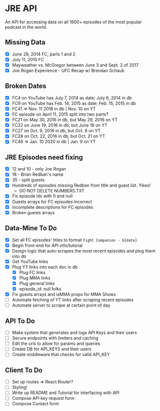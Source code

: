 # JRE API

An API for accessing data on all 1600+ episodes of the most popular podcast in the world.

## Missing Data

- [x] June 28, 2014 FC, parts 1 and 2
- [x] July 11, 2015 FC
- [x] Mayweather vs. McGregor between June 3 and Sept. 2 of 2017
- [x] Joe Rogan Experience - UFC Recap w/ Brendan Schaub

## Broken Dates

- [x] FC4 on YouTube has July 7, 2014 as date; July 6, 2014 in db
- [x] FC9 on YouTube has Feb. 14, 2015 as date; Feb. 15, 2015 in db
- [x] FC41 => Nov. 11 2018 in db | Nov. 10 on YT
- [x] FC episode on April 11, 2015 split into two parts?
- [x] FC21 on May 30, 2016 in db, but May 29, 2016 on YT
- [x] FC22 on June 19, 2016 in db, but June 18 on YT
- [x] FC27 on Oct. 9, 2016 in db, but Oct. 8 on YT
- [x] FC28 on Oct. 22, 2016 in db, but Oct. 21 on YT
- [x] FC46 => Jan. 10 2020 in db | Jan. 9 on YT

## JRE Episodes need fixing

- [x] 12 and 10 - only Joe Rogan
- [x] 18 - Brian Redban's name
- [x] 35 - split guests
- [x] Hundreds of episodes missing Redban from title and guest list. Yikes!
  - DO NOT DELETE NUMBERS.TXT
- [x] Fix episode ids with 0 and null
- [x] Guests arrays for FC episodes incorrect
- [x] Incomplete descriptions for FC episodes
- [x] Broken guests arrays

## Data-Mine To Do

- [x] Set all FC episodes' titles to format `Fight Companion - ${date}`
- [x] Begin front-end for API info/tutorial
- [x] Design logic that auto-scrapes the most recent episodes and plug them into db
- [x] Get YouTube links
- [x] Plug YT links into each doc in db
  - [x] Plug FC links
  - [x] Plug MMA links
  - [x] Plug general links
  - [x] episode_id: null folks
- [x] Fix guests arrays and isMMA props for MMA Shows
- [ ] Automate fetching of YT links after scraping recent episodes
- [ ] Automate server to scrape at certain point of day

## API To Do

- [ ] Make system that generates and logs API Keys and their users
- [ ] Secure endpoints with limiters and caching
- [ ] Edit the urls to allow for params and queries
- [ ] Create DB for API_KEYS and their users
- [ ] Create middleware that checks for valid API_KEY

## Client To Do

- [ ] Set up routes => React Router?
- [ ] Styling!
- [ ] Write up README and Tutorial for interfacing with API
- [ ] Compose API key request form
- [ ] Compose Contact form
